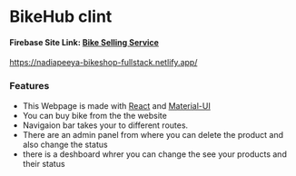 # BikeHub clint #

 #### Firebase Site Link:  [Bike Selling Service](https://nadiapeeya-bikeshop-fullstack.netlify.app/)
 https://nadiapeeya-bikeshop-fullstack.netlify.app/
 
### Features
* This Webpage is made with [React](https://reactjs.org/) and [Material-UI](https://mui.com/) 
* You can buy bike from the the website
* Navigaion bar takes your to different routes.
* There are an admin panel from where you can delete the product and also change the status
* there is a deshboard whrer you can change the see your products and their status
